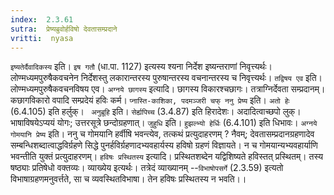 ```yaml
---
index:  2.3.61
sutra:  प्रेष्यब्रुवोर्हविषो देवतासम्प्रदाने
vritti:  nyasa
---
```


`इष्यतेर्दैवादिकस्य` इति। `इष गतौ` (धा.पा. 1127) इत्यस्य श्यना निर्देश इष्यन्तराणां निवृत्त्यर्थः। लोण्मध्यमपुरुषैकवचनेन निर्देशस्तु लकारान्तरस्य पुरुषान्तरस्य वचनान्तरस्य च निवृत्त्यर्थः। `तद्विषय एव` इति। लोण्मध्यमपुरुषैकवचनविषय एव। `अग्नये छागस्य` इत्यादि। छागस्य विकारश्चछागः। तत्राग्निर्देवता सम्प्रदानम्। कछागविकारो वपादि सम्प्रदेयं हविः कर्म। `प्नास्ति-काशिका, पदमञ्जरी चफ् ननु प्रेष्य` इति। `अतो हेः` (6.4.105) इति हर्लुक्। ` अनुब्रूहि` इति। `सेर्ह्यपिच्च` (3.4.87) इति हिरादेशः। अदादित्वाच्छपो लुक्। भाषाविषयेऽप्ययं योगः; उत्तरसूत्रे छन्दोग्रहणात्। `जुहुधि` इति। `हुझल्भ्यो हेर्धिः` (6.4.101) इति धिभावः। `अग्नये गोमयानि प्रेष्य` इति। ननु च गोमयानि हर्वीषि भवन्त्येव, तत्कथं प्रत्युदाहरणम् ? नैवम्; देवतासम्प्रदानग्रहणादेव सम्बन्धिशब्दात्वाद्धविर्ग्रहणे सिद्धे पुनर्हविर्ग्रहणादभ्यवहार्यस्य हविषो ग्रहणं विज्ञायते। न च गोमयान्यभ्यवहार्याणि भवन्तीति युक्तं प्रत्युदाहरणम्।
`हविषः प्रस्थितस्य` इत्यादि। प्रस्थितशब्देन यद्विशिष्यते हविस्तत् प्रस्थितम्। तस्य षष्ठ्याः प्रतिषेधो वक्तव्यः। व्याख्येय इत्यर्थः। तत्रेदं व्याख्यानम् --`विभाषोपसर्गे` (2.3.59) इत्यतो विभाषाग्रहणमनुवर्त्तते, सा च व्यवस्थितविभाषा। तेन हविषः प्रस्थितस्य न भवति।।

